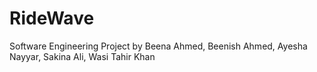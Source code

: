 # RideWave
Software Engineering Project by Beena Ahmed, Beenish Ahmed, Ayesha Nayyar, Sakina Ali, Wasi Tahir Khan
